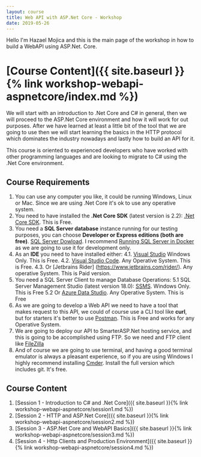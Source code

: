 ```yaml
---
layout: course
title: Web API with ASP.Net Core - Workshop
date: 2019-05-26
---
```


Hello I'm Hazael Mojica and this is the main page of the workshop in how to build a WebAPI using ASP.Net. Core.

# [Course Content]({{ site.baseurl }}{% link workshop-webapi-aspnetcore/index.md %})

We will start with an introduction to .Net Core and C# in general, then we will proceed to the ASP.Net Core environment and how it will work for out purposes.
After we have learned at least a little bit of the tool that we are going to use then we will start learning the basics in the HTTP protocol which dominates the industry nowadays and lastly how to build an API for it.

This course is oriented to experienced developers who have worked with other programming languages and are looking to migrate to C# using the .Net Core environment.

## Course Requirements

1. You can use any computer you like, it could be running Windows, Linux or Mac. Since we are using .Net Core it's ok to use any operative system.
2. You need to have installed the **.Net Core SDK** (latest version is 2.2): [.Net Core SDK](https://dotnet.microsoft.com/download). This is Free.
3. You need a **SQL Server database** instance running for our testing purposes, you can choose **Developer or Express editions (both are free)**. [SQL Server Dowload](https://www.microsoft.com/en-us/sql-server/sql-server-downloads). I recommend [Running SQL Server in Docker](https://hub.docker.com/_/microsoft-mssql-server) as we are going to use it for development only.
4. As an **IDE** you need to have installed either:
4.1. [Visual Studio](https://code.visualstudio.com/docs?dv=win&wt.mc_id=DX_841432&sku=codewin) Windows Only. This is Free.
4.2. [Visual Studio Code](https://code.visualstudio.com/?wt.mc_id=DX_841432). Any Operative System. This is Free.
4.3. Or [Jetbrains Rider] (https://www.jetbrains.com/rider/). Any operative System. This is Paid version.
5. You need a SQL Server Client to manage Database Operations:
5.1 SQL Server Management Studio (latest version 18.0): [SSMS](https://docs.microsoft.com/en-us/sql/ssms/download-sql-server-management-studio-ssms?view=sql-server-2017). Windows Only. This is Free
5.2 Or [Azure Data Studio](https://docs.microsoft.com/en-us/sql/azure-data-studio/download?view=sql-server-2017). Any Operative System. This is Free
6. As we are going to develop a Web API we need to have a  tool that makes request to this API, we could of course use a CLI tool like **curl**, but for starters it's better to use [Postman](https://www.getpostman.com/products). This is Free and works for any Operative System.
7. We are going to deploy our API to SmarterASP.Net hosting service, and this is going to be accomplished using FTP. So we need and FTP client like [FileZilla](https://filezilla-project.org/download.php?type=client)
8. And of course we are going to use terminal, and having a good terminal emulator is always a pleasant experience, so if you are using Windows I highly recommend installing [Cmder](https://cmder.net/). Install the full version which includes git. It's free.

## Course Content

1. [Session 1 - Introduction to C# and .Net Core]({{ site.baseurl }}{% link workshop-webapi-aspnetcore/session1.md %})
2. [Session 2 - HTTP and ASP.Net Core]({{ site.baseurl }}{% link workshop-webapi-aspnetcore/session2.md %})
3. [Session 3 - ASP.Net Core and WebAPI Basics]({{ site.baseurl }}{% link workshop-webapi-aspnetcore/session3.md %})
4. [Session 4 - Http Clients and Production Environment]({{ site.baseurl }}{% link workshop-webapi-aspnetcore/session4.md %})
